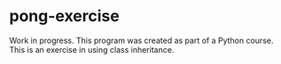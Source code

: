 # pong-exercise

Work in progress. This program was created as part of a Python 
course. This is an exercise in using class inheritance.